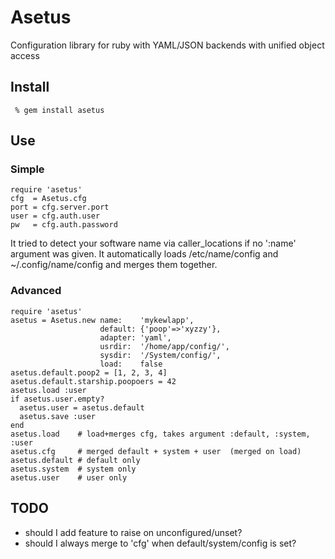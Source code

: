 # Asetus
Configuration library for ruby with YAML/JSON backends with unified object
access

## Install
```
 % gem install asetus
```

## Use
### Simple
```
require 'asetus'
cfg  = Asetus.cfg
port = cfg.server.port
user = cfg.auth.user
pw   = cfg.auth.password
```
It tried to detect your software name via caller_locations if no ':name'
argument was given.
It automatically loads /etc/name/config and ~/.config/name/config and merges
them together.

### Advanced
```
require 'asetus'
asetus = Asetus.new name:    'mykewlapp',
                    default: {'poop'=>'xyzzy'},
                    adapter: 'yaml',
                    usrdir:  '/home/app/config/',
                    sysdir:  '/System/config/',
                    load:    false
asetus.default.poop2 = [1, 2, 3, 4]
asetus.default.starship.poopoers = 42
asetus.load :user
if asetus.user.empty?
  asetus.user = asetus.default
  asetus.save :user
end
asetus.load    # load+merges cfg, takes argument :default, :system, :user
asetus.cfg     # merged default + system + user  (merged on load)
asetus.default # default only
asetus.system  # system only
asetus.user    # user only
```

## TODO

  * should I add feature to raise on unconfigured/unset?
  * should I always merge to 'cfg' when default/system/config is set?
